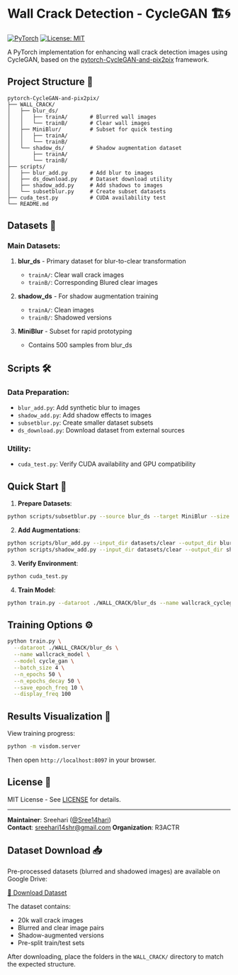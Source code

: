 
# Wall Crack Detection - CycleGAN 🏗️🌀

[![PyTorch](https://img.shields.io/badge/PyTorch-%23EE4C2C.svg?logo=PyTorch&logoColor=white)](https://pytorch.org/)
[![License: MIT](https://img.shields.io/badge/License-MIT-yellow.svg)](https://opensource.org/licenses/MIT)

A PyTorch implementation for enhancing wall crack detection images using CycleGAN, based on the [pytorch-CycleGAN-and-pix2pix](https://github.com/junyanz/pytorch-CycleGAN-and-pix2pix) framework.

## Project Structure 📂

```
pytorch-CycleGAN-and-pix2pix/
├── WALL_CRACK/
│   ├── blur_ds/
│   │   ├── trainA/       # Blurred wall images
│   │   └── trainB/       # Clear wall images
│   ├── MiniBlur/         # Subset for quick testing
│   │   ├── trainA/
│   │   └── trainB/
│   └── shadow_ds/        # Shadow augmentation dataset
│       ├── trainA/
│       └── trainB/
├── scripts/
│   ├── blur_add.py       # Add blur to images
│   ├── ds_download.py    # Dataset download utility
│   ├── shadow_add.py     # Add shadows to images
│   └── subsetblur.py     # Create subset datasets
├── cuda_test.py          # CUDA availability test
└── README.md
```

## Datasets 🌉

### Main Datasets:
1. **blur_ds** - Primary dataset for blur-to-clear transformation
   - `trainA/`: Clear wall crack images
   - `trainB/`: Corresponding Blured clear images

2. **shadow_ds** - For shadow augmentation training
   - `trainA/`: Clean images
   - `trainB/`: Shadowed versions

3. **MiniBlur** - Subset for rapid prototyping
   - Contains 500 samples from blur_ds

## Scripts 🛠️

### Data Preparation:
- `blur_add.py`: Add synthetic blur to images
- `shadow_add.py`: Add shadow effects to images
- `subsetblur.py`: Create smaller dataset subsets
- `ds_download.py`: Download dataset from external sources

### Utility:
- `cuda_test.py`: Verify CUDA availability and GPU compatibility

## Quick Start 🚀

1. **Prepare Datasets**:
```bash
python scripts/subsetblur.py --source blur_ds --target MiniBlur --size 500
```

2. **Add Augmentations**:
```bash
python scripts/blur_add.py --input_dir datasets/clear --output_dir blur_ds/trainA
python scripts/shadow_add.py --input_dir datasets/clear --output_dir shadow_ds/trainA
```

3. **Verify Environment**:
```bash
python cuda_test.py
```

4. **Train Model**:
```bash
python train.py --dataroot ./WALL_CRACK/blur_ds --name wallcrack_cyclegan --model cycle_gan
```

## Training Options ⚙️

```bash
python train.py \
  --dataroot ./WALL_CRACK/blur_ds \
  --name wallcrack_model \
  --model cycle_gan \
  --batch_size 4 \
  --n_epochs 50 \
  --n_epochs_decay 50 \
  --save_epoch_freq 10 \
  --display_freq 100
```

## Results Visualization 🌟

View training progress:
```bash
python -m visdom.server
```
Then open `http://localhost:8097` in your browser.

## License 📄

MIT License - See [LICENSE](LICENSE) for details.

---
**Maintainer**: Sreehari ([@Sree14hari](https://github.com/Sree14hari))  
**Contact**: sreehari14shr@gmail.com
**Organization**: R3ACTR

## Dataset Download 📥

Pre-processed datasets (blurred and shadowed images) are available on Google Drive:

[🔗 Download Dataset](https://drive.google.com/drive/folders/1HHd_dyQ5xOUNn6GQ447jUVGuY8AMA0_O?usp=drive_link)

The dataset contains:
- 20k wall crack images
- Blurred and clear image pairs
- Shadow-augmented versions
- Pre-split train/test sets

After downloading, place the folders in the `WALL_CRACK/` directory to match the expected structure.
